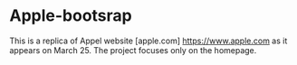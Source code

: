 # Apple-bootsrap

This is a replica of Appel website [apple.com] https://www.apple.com as it appears on March 25. The project focuses only on the homepage. 
